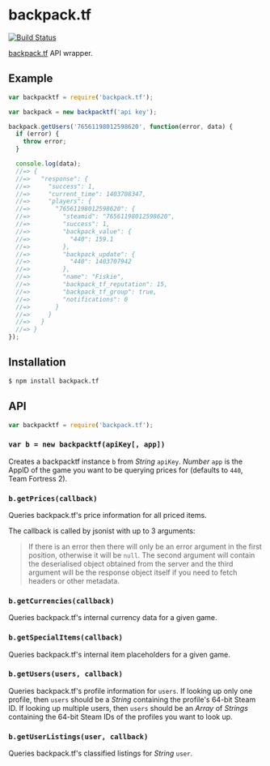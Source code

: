 # backpack.tf

[![Build Status](https://travis-ci.org/KenanY/backpack.tf.svg)](https://travis-ci.org/KenanY/backpack.tf)

[backpack.tf](http://backpack.tf/) API wrapper.

## Example

``` javascript
var backpacktf = require('backpack.tf');

var backpack = new backpacktf('api key');

backpack.getUsers('76561198012598620', function(error, data) {
  if (error) {
    throw error;
  }

  console.log(data);
  //=> {
  //=>   "response": {
  //=>     "success": 1,
  //=>     "current_time": 1403708347,
  //=>     "players": {
  //=>       "76561198012598620": {
  //=>         "steamid": "76561198012598620",
  //=>         "success": 1,
  //=>         "backpack_value": {
  //=>           "440": 159.1
  //=>         },
  //=>         "backpack_update": {
  //=>           "440": 1403707942
  //=>         },
  //=>         "name": "Fiskie",
  //=>         "backpack_tf_reputation": 15,
  //=>         "backpack_tf_group": true,
  //=>         "notifications": 0
  //=>       }
  //=>     }
  //=>   }
  //=> }
});
```

## Installation

``` bash
$ npm install backpack.tf
```

## API

``` javascript
var backpacktf = require('backpack.tf');
```

### `var b = new backpacktf(apiKey[, app])`

Creates a backpacktf instance `b` from _String_ `apiKey`. _Number_ `app` is the
AppID of the game you want to be querying prices for (defaults to `440`, Team
Fortress 2).

### `b.getPrices(callback)`

Queries backpack.tf's price information for all priced items.

The callback is called by jsonist with up to 3 arguments:

> If there is an error then there will only be an error argument in the first
> position, otherwise it will be `null`. The second argument will contain the
> deserialised object obtained from the server and the third argument will be
> the response object itself if you need to fetch headers or other metadata.

### `b.getCurrencies(callback)`

Queries backpack.tf's internal currency data for a given game.

### `b.getSpecialItems(callback)`

Queries backpack.tf's internal item placeholders for a given game.

### `b.getUsers(users, callback)`

Queries backpack.tf's profile information for `users`. If looking up only one
profile, then `users` should be a _String_ containing the profile's 64-bit Steam
ID. If looking up multiple users, then `users` should be an _Array_ of _Strings_
containing the 64-bit Steam IDs of the profiles you want to look up.

### `b.getUserListings(user, callback)`

Queries backpack.tf's classified listings for _String_ `user`.